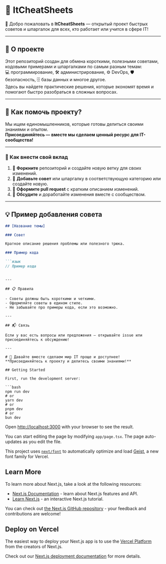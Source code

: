 # 🚀 ItCheatSheets

👋 Добро пожаловать в **ItCheatSheets** — открытый проект быстрых советов и шпаргалок для всех, кто работает или учится в сфере IT!

---

## 📝 О проекте

Этот репозиторий создан для обмена короткими, полезными советами, кодовыми примерами и шпаргалками по самым разным темам:  
💻 программирование, 🛠 администрирование, ⚙️ DevOps, 🛡 безопасность, 🗄 базы данных и многое другое.  
Здесь вы найдете практические решения, которые экономят время и помогают быстро разобраться в сложных вопросах.

---

## 🤝 Как помочь проекту?

Мы ищем единомышленников, которые готовы делиться своими знаниями и опытом.  
**Присоединяйтесь — вместе мы сделаем ценный ресурс для IT-сообщества!**

---

### 🧩 Как внести свой вклад

1. 🍴 **Форкните** репозиторий и создайте новую ветку для своих изменений.
2. 📝 **Добавьте совет** или шпаргалку в соответствующую категорию или создайте новую.
3. 🔄 **Оформите pull request** с кратким описанием изменений.
4. 💬 **Обсудите** и доработайте изменения вместе с сообществом.

---

## 💡 Пример добавления совета

```markdown
## [Название темы]

### Совет

Краткое описание решения проблемы или полезного трюка.

### Пример кода

```язык
// Пример кода
```
```

---

## 📋 Правила

- Советы должны быть короткими и четкими.
- Оформляйте советы в едином стиле.
- Не забывайте про примеры кода, если это возможно.

---

## 📬 Связь

Если у вас есть вопросы или предложения — открывайте issue или присоединяйтесь к обсуждению!

---

# 🌟 Давайте вместе сделаем мир IT проще и доступнее!  
**Присоединяйтесь к проекту и делитесь своими знаниями!**

## Getting Started

First, run the development server:

```bash
npm run dev
# or
yarn dev
# or
pnpm dev
# or
bun dev
```

Open [http://localhost:3000](http://localhost:3000) with your browser to see the result.

You can start editing the page by modifying `app/page.tsx`. The page auto-updates as you edit the file.

This project uses [`next/font`](https://nextjs.org/docs/app/building-your-application/optimizing/fonts) to automatically optimize and load [Geist](https://vercel.com/font), a new font family for Vercel.

## Learn More

To learn more about Next.js, take a look at the following resources:

- [Next.js Documentation](https://nextjs.org/docs) - learn about Next.js features and API.
- [Learn Next.js](https://nextjs.org/learn) - an interactive Next.js tutorial.

You can check out [the Next.js GitHub repository](https://github.com/vercel/next.js) - your feedback and contributions are welcome!

## Deploy on Vercel

The easiest way to deploy your Next.js app is to use the [Vercel Platform](https://vercel.com/new?utm_medium=default-template&filter=next.js&utm_source=create-next-app&utm_campaign=create-next-app-readme) from the creators of Next.js.

Check out our [Next.js deployment documentation](https://nextjs.org/docs/app/building-your-application/deploying) for more details.
